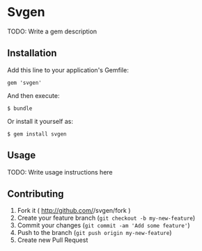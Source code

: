 # Svgen

TODO: Write a gem description

## Installation

Add this line to your application's Gemfile:

    gem 'svgen'

And then execute:

    $ bundle

Or install it yourself as:

    $ gem install svgen

## Usage

TODO: Write usage instructions here

## Contributing

1. Fork it ( http://github.com/<my-github-username>/svgen/fork )
2. Create your feature branch (`git checkout -b my-new-feature`)
3. Commit your changes (`git commit -am 'Add some feature'`)
4. Push to the branch (`git push origin my-new-feature`)
5. Create new Pull Request
